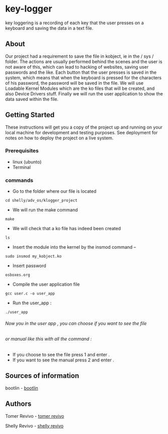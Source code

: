 # key-logger
key loggering is a recording of each key that the user presses on a  keyboard and saving the data in a text file.

## About
Our project had a requirement to save the file in kobject, ie in the / sys / 
folder.
The actions are usually performed behind the scenes and the user is not 
aware of this, which can lead to hacking of websites, saving user 
passwords and the like. Each button that the user presses is saved in the 
system, which means that when the keyboard is pressed for the 
characters of his password, the password will be saved in the file.
We will use Loadable Kernel Modules which are the ko files that will be 
created, and also Device Drivers stuff. Finally we will run the user 
application to show the data saved within the file.

## Getting Started
These instructions will get you a copy of the project up and running on your local machine for development and testing purposes. See deployment for notes on how to deploy the project on a live system.

### Prerequisites
- linux (ubunto)
- Terminal 
### commands
- Go to the folder where our file is located
```
cd shelly/adv_os/klogger_project
```

- We will run the make command
```
make
```
- We will check that a ko file has indeed been created
```
ls
```
- Insert the module into the kernel by the insmod command –
```
sudo insmod my_kobject.ko
```
- Insert password 
```
osboxes.org
```
- Compile the user application file
```
gcc user.c -o user_app
```
- Run the user_app :
```
./user_app
```
###### Now you in the user app , you can choose if you want to see the file
###### or manual like this with all the command : 
  - If you choose to see the file press 1 and enter .
  - If you want to see the manual press 2 and enter .
## Sources of information
bootlin - [bootlin](https://elixir.bootlin.com/linux/v5.14/source/drivers/tty/vt/keybo)

## Authors
Tomer Revivo - [tomer revivo](https://github.com/TomerRevivo)

Shelly Revivo - [shelly revivo](https://github.com/yaminshelly)





